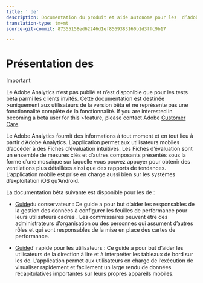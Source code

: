 ```yaml
---
title: ' de'
description: Documentation du produit et aide autonome pour les  d’Adobe Analytics
translation-type: tm+mt
source-git-commit: 87355158ed62246d1ef8569383160b1d3ffc9b17

---
```



# Présentation des 

>[!IMPORTANT]
>
>Le Adobe Analytics n’est pas publié et n’est disponible que pour les tests bêta parmi les clients invités. Cette documentation est destinée >uniquement aux utilisateurs de la version bêta et ne représente pas une fonctionnalité complète de la fonctionnalité. If you are interested in becoming a beta user for this >feature, please contact Adobe [Customer Care](https://helpx.adobe.com/fr/contact/enterprise-support.ec.html).

Le Adobe Analytics  fournit des informations à tout moment et en tout lieu à partir d’Adobe Analytics. L’application permet aux utilisateurs mobiles d’accéder à des Fiches d’évaluation intuitives. Les Fiches d’évaluation sont un ensemble de mesures clés et d’autres composants présentés sous la forme d’une mosaïque sur laquelle vous pouvez appuyer pour obtenir des ventilations plus détaillées ainsi que des rapports de tendances. L’application mobile est prise en charge aussi bien sur les systèmes d’exploitation iOS qu’Android.

La documentation bêta suivante est disponible pour les  de :

* [Guide](https://docs.adobe.com/content/help/fr-FR/analytics/analyze/mobapp/curator.html)du conservateur : Ce guide a pour but d’aider les responsables de la gestion des données à configurer les feuilles de performance pour leurs utilisateurs cadres . Les commissaires peuvent être des administrateurs d’organisation ou des personnes qui assument d’autres rôles et qui sont responsables de la mise en place des cartes de performance.

* [Guide](https://docs.adobe.com/content/help/fr-FR/analytics/analyze/mobapp/executive.html)d&#39; rapide pour les utilisateurs : Ce guide a pour but d’aider les utilisateurs de la direction à lire et à interpréter les tableaux de bord sur les  de. L’application permet aux utilisateurs en charge de l’exécution de visualiser rapidement et facilement un large rendu de données récapitulatives importantes sur leurs propres appareils mobiles.
